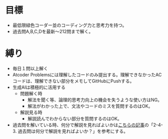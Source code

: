 # 目標
- 最低限緑色コーダー並のコーディング力と思考力を持つ。
- 過去問A,B,C,Dを最新〜212問まで解く。

# 縛り
- 毎日１問以上解く
- Atcoder Problemsには理解したコードのみ提出する。理解できなかったACコードは、理解できない部分をメモしてGitHubにPushする。
- 生成AIは積極的に活用する
  - 問題解く時
    - 解法を聞く等、論理的思考力向上の機会を失うような使い方はNG。
    - 解法がわかった上で、文法やコードのミスを質問するのはOK。
  - 解説見る時
    - 解説読んでわからない部分を質問するのはOK。
- 過去問を解いている時、何分で解説を見ればよいかは[こちらの記事](https://qiita.com/e869120/items/eb50fdaece12be418faa)の「2-4-3. 過去問は何分で解説を見ればよいか？」を参考にする。